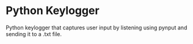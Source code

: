 # Python Keylogger
Python keylogger that captures user input by listening using pynput and sending it to a .txt file.
